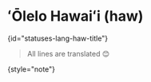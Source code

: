 # ʻŌlelo Hawaiʻi (haw)
{id="statuses-lang-haw-title"}


> All lines are translated 😊
>
{style="note"}
